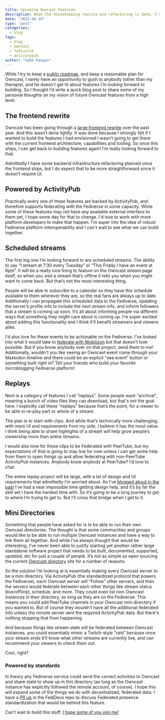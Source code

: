```yaml
---
title: Upcoming Owncast features
description: When the housekeeping rewrite and refactoring is done, I'm looking forward to building some new features.
date: "2023-04-24"
type: "post"
categories:
  - blog
tags:
  - blog
  - owncast
  - fediverse
  - activitypub
author: "Gabe Kangas"
---
```


While I try to keep a [public roadmap](https://owncast.online/roadmap), and keep a reasonable plan for Owncast, I rarely have an opportunity to gush to anybody (other than my therapist, and he doesn't get it) about features I’m looking forward to building. So I thought I’d write a quick blog post to share some of my personal thoughts on my vision of future Owncast features from a high level.

## The frontend rewrite

Owncast has been going through a [large frontend rewrite](https://github.com/owncast/owncast/milestone/18) over the past year. And this wasn’t done lightly. It was done because I strongly felt if I wanted to build the features I had envisioned I wasn’t going to get there with the current frontend architecture, capabilities and tooling. So once this ships, I can get back to building features again! I’m really looking forward to that.

Admittedly I have some backend infrastructure refactoring planned once the frontend ships, but I do expect that to be more straightforward since it doesn't require UI.

## Powered by ActivityPub

Practically every one of these features are backed by ActivityPub, and therefore supports federating with the Fediverse in some capacity. While some of these features may not have any available external interface to them yet, I hope some day for that to change. I'd love to work with more platform developers to make that happen. I'm super into the idea of robust Fediverse platform interoperability and I can't wait to see what we can build together.

## Scheduled streams

The first big one I’m looking forward to are scheduled streams. The ability to say “I stream at 7:30 every Tuesday” or “This Friday I have an event at 6pm”. It will be a really nice thing to feature on the Owncast stream page itself, so when you visit a stream that’s offline it tells you when you might want to come back. But that’s not the most interesting thing.

People will be able to subscribe to a calendar so they have this schedule available to them wherever they are, so the real fans are always up to date. Additionally I can propagate this scheduled data to the Fediverse, updating the server’s profile info to include the next stream info, and inform followers that a stream is coming up soon. It’s all about informing people via different ways that something they might care about is coming up. I’m super excited about adding this functionality and I think it’ll benefit streamers and viewers alike.

I'd also love for these events to be actionable on the Fediverse. I've looked into what it would take to [federate with Mobilizon](https://github.com/owncast/owncast/issues/2375) but that doesn't look possible. But if you know anybody over on that project, send them to me! Additionally, wouldn't you like seeing an Owncast event come through your Mastodon timeline and there could be an explicit "see event" button or something built right in? Tell your friends who build your favorite microblogging Fediverse platform!

## Replays

Next is a category of features I call “replays”. Some people want "archival", meaning a bunch of video files they can download, but that's not the goal here. I explicitly call these “replays” because that’s the point, for a viewer to be able to re-play part or whole of a stream.

The plan is to start with clips. And while that’s technically more challenging, with more UI and requirements from my side, I believe it has the most value. I think being able to share highlights of a stream will help grow people’s viewership more than entire streams.

I would also love for these clips to be Federated with PeerTube, but my expectations of that is going to stay low for now unless I can get some help from them to open things up and allow federating with non-PeerTube ActivityPub instances. Anybody know anybody at PeerTube? I’d love to chat.

The entire replay project will be large, with a lot of design and UI requirements that admittedly I’m worried about. As I’ve [blogged about in the past](/blog/2023/02/owncast-v0.1.0-retrospective-redesign/) I’ve had a near impossible time getting design help, and it’s by far the skill set I have the hardest time with. So it’s going to be a long journey to get to where I’m trying to get to. But I’ll cross that bridge when I get to it.

## Mini Directories

Something that people have asked for is to be able to run their own Owncast directories. The thought is that some communities and groups would like to be able to run multiple Owncast instances and have a way to link them all together. And while I’ve always thought that would be interesting, I’ve never been able to justify starting yet another rather large standalone software project that needs to be built, documented, supported, updated, etc for just a couple of people. It’s not as simple as open sourcing the current [Owncast directory](https://directory.owncast.online) site for a number of reasons.

So the solution I’m looking at is essentially making every Owncast server to be a mini directory. Via ActivityPub (the standardized protocol that powers the Fediverse), each Owncast server will “Follow” other servers, and then the servers would federate between each other things like stream status (live/offline), schedule, and more. They could even list non-Owncast instances in their directory, as long as they are on the Fediverse. This means you could add PeerTube channels in your Owncast mini directory if you wanted to. But of course they wouldn’t have all the additional federated info unless the remote server sent the required ActivityPub data. But there's nothing stopping that from happening.

And because things like stream state will be federated between Owncast instances, you could essentially mimic a Twitch-style “raid” because once your stream ends it’ll know what other streams are currently live, and can recommend your viewers to check them out.

Cool, right?

### Powered by standards

In theory any Fediverse service could send the correct activities to Owncast and share state to show up in this directory (as long as the Owncast instance has explicitly followed the remote account, of course). I hope this will expand some of the things we do with decentralized, federated data. I have a [PR up](https://github.com/gabek/fedidocs/pull/10) in the FediDevs repo to discuss Federated presence standardization that would be behind this feature.

Can’t wait to build this stuff. [I hope some of you join me!](https://owncast.online/help)
